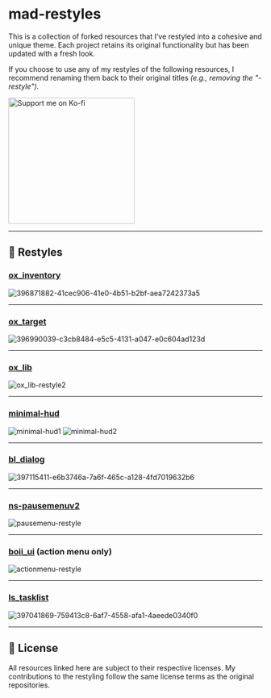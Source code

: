 # mad-restyles

This is a collection of forked resources that I’ve restyled into a cohesive and unique theme. Each project retains its original functionality but has been updated with a fresh look.

If you choose to use any of my restyles of the following resources, I recommend renaming them back to their original titles *(e.g., removing the "-restyle").*

<a href="https://ko-fi.com/madcap" target="_blank"><img src="https://assets-global.website-files.com/5c14e387dab576fe667689cf/64f1a9ddd0246590df69ea0b_kofi_long_button_red%25402x-p-500.png" alt="Support me on Ko-fi" width="250"></a>

---

## 🌟 Restyles

### [ox_inventory](https://github.com/ThatMadCap/ox_inventory-restyle)
![396871882-41cec906-41e0-4b51-b2bf-aea7242373a5](https://github.com/user-attachments/assets/de008c70-b979-4d1c-9228-67a343147d58)

---

### [ox_target](https://github.com/ThatMadCap/ox_target-restyle)
![396990039-c3cb8484-e5c5-4131-a047-e0c604ad123d](https://github.com/user-attachments/assets/abbab419-5c16-474b-a0a7-826bc98b8b07)

---

### [ox_lib](https://github.com/ThatMadCap/ox_lib-restyle)
![ox_lib-restyle2](https://github.com/user-attachments/assets/f170bec7-7e28-4d8b-b2b1-1f78dd801631)

---

### [minimal-hud](https://github.com/ThatMadCap/minimal-hud-restyle)
![minimal-hud1](https://github.com/user-attachments/assets/79b17545-d0d3-4aa8-98a1-069c7dc251c6)
![minimal-hud2](https://github.com/user-attachments/assets/7d0dc17c-e265-48c3-9fac-a7c5eef71c58)

---

### [bl_dialog](https://github.com/ThatMadCap/bl_dialog-restyle)
![397115411-e6b3746a-7a6f-465c-a128-4fd7019632b6](https://github.com/user-attachments/assets/fcf04c19-0641-4ca5-92ef-fb00a099e56c)

---

### [ns-pausemenuv2](https://github.com/ThatMadCap/ns-pausemenuv2-restyle)
![pausemenu-restyle](https://github.com/user-attachments/assets/059a41df-7a35-4806-bc9a-1c460a8e26ea)

---

### [boii_ui](https://github.com/ThatMadCap/boii_ui-restyle) (action menu only)
![actionmenu-restyle](https://github.com/user-attachments/assets/43729be7-a2bf-4597-8623-37b89e59a2d4)

---

### [ls_tasklist](https://github.com/ThatMadCap/ls_tasklist-restyle)
![397041869-759413c8-6af7-4558-afa1-4aeede0340f0](https://github.com/user-attachments/assets/a5190de6-aadb-4405-ac9b-69b055139951)

---

## 📜 License

All resources linked here are subject to their respective licenses. My contributions to the restyling follow the same license terms as the original repositories.

